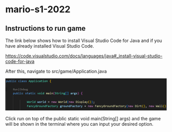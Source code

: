 # mario-s1-2022

## Instructions to run game 

The link below shows how to install Visual Studio Code for Java and if you have already installed Visual Studio Code.

https://code.visualstudio.com/docs/languages/java#_install-visual-studio-code-for-java

After this, navigate to src/game/Application.java

![Alt text](image.png)

Click run on top of the public static void main(String[] args) and the game will be shown in the terminal where you can input your desired option.

